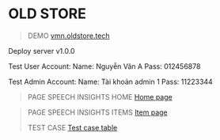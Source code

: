 # OLD STORE

> DEMO
> [vmn.oldstore.tech](http://vmn.oldstore.tech/)

Deploy server v1.0.0

Test User Account:
Name: Nguyễn Văn A
Pass: 012456878

Test Admin Account:
Name: Tài khoản admin 1
Pass: 11223344

>PAGE SPEECH INSIGHTS HOME
>[Home page](https://pagespeed.web.dev/analysis/http-13-212-80-219-products-7/jz62nlp5to?form_factor=mobile)


>PAGE SPEECH INSIGHTS ITEMS
>[Item page](https://pagespeed.web.dev/analysis/http-13-212-80-219/0o7nhxptc4?form_factor=mobile)
>
>TEST CASE
>[Test case table](https://docs.google.com/spreadsheets/d/1gfi9EJ73d_tcBXPQlEzXdYCjjd1-j6vgPZ_CMh3wHRs/edit?usp=sharing)
